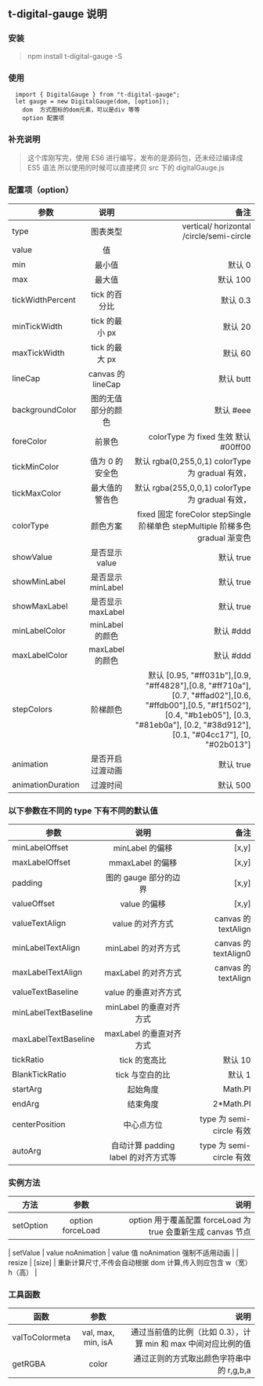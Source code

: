 ## t-digital-gauge 说明

### 安装

> npm install t-digital-gauge -S

### 使用

```
  import { DigitalGauge } from "t-digital-gauge";
  let gauge = new DigitalGauge(dom, [option]);
    dom  方式图标的dom元素，可以是div 等等
    option 配置项
```

### 补充说明

> 这个库刚写完，使用 ES6 进行编写，发布的是源码包，还未经过编译成 ES5 语法
> 所以使用的时候可以直接拷贝 src 下的 digitalGauge.js

### 配置项（option）

| 参数              |        说明        |                                                                                                                                                                                               备注 |
| ----------------- | :----------------: | -------------------------------------------------------------------------------------------------------------------------------------------------------------------------------------------------: |
| type              |      图表类型      |                                                                                                                                                           vertical/ horizontal /circle/semi-circle |
| value             |         值         |                                                                                                                                                                                                    |
| min               |       最小值       |                                                                                                                                                                                             默认 0 |
| max               |       最大值       |                                                                                                                                                                                           默认 100 |
| tickWidthPercent  |   tick 的百分比    |                                                                                                                                                                                           默认 0.3 |
| minTickWidth      |   tick 的最小 px   |                                                                                                                                                                                            默认 20 |
| maxTickWidth      |   tick 的最大 px   |                                                                                                                                                                                            默认 60 |
| lineCap           | canvas 的 lineCap  |                                                                                                                                                                                          默认 butt |
| backgroundColor   | 图的无值部分的颜色 |                                                                                                                                                                                          默认 #eee |
| foreColor         |       前景色       |                                                                                                                                                               colorType 为 fixed 生效 默认 #00ff00 |
| tickMinColor      |  值为 0 的安全色   |                                                                                                                                                   默认 rgba(0,255,0,1) colorType 为 gradual 有效， |
| tickMaxColor      |   最大值的警告色   |                                                                                                                                                   默认 rgba(255,0,0,1) colorType 为 gradual 有效， |
| colorType         |      颜色方案      |                                                                                                                      fixed 固定 foreColor stepSingle 阶梯单色 stepMultiple 阶梯多色 gradual 渐变色 |
| showValue         |   是否显示 value   |                                                                                                                                                                                          默认 true |
| showMinLabel      | 是否显示 minLabel  |                                                                                                                                                                                          默认 true |
| showMaxLabel      | 是否显示 maxLabel  |                                                                                                                                                                                          默认 true |
| minLabelColor     |  minLabel 的颜色   |                                                                                                                                                                                          默认 #ddd |
| maxLabelColor     |  maxLabel 的颜色   |                                                                                                                                                                                          默认 #ddd |
| stepColors        |      阶梯颜色      | 默认 [0.95, "#ff031b"],[0.9, "#ff4828"],[0.8, "#ff710a"],[0.7, "#ffad02"],[0.6, "#ffdb00"],[0.5, "#f1f502"], [0.4, "#b1eb05"], [0.3, "#81eb0a"], [0.2, "#38d912"],[0.1, "#04cc17"], [0, "#02b013"] |
| animation         |  是否开启过渡动画  |                                                                                                                                                                                          默认 true |
| animationDuration |      过渡时间      |                                                                                                                                                                                           默认 500 |

### 以下参数在不同的 type 下有不同的默认值

| 参数                 |                说明                 |                     备注 |
| -------------------- | :---------------------------------: | -----------------------: |
| minLabelOffset       |           minLabel 的偏移           |                    [x,y] |
| maxLabelOffset       |          mmaxLabel 的偏移           |                    [x,y] |
| padding              |        图的 gauge 部分的边界        |                    [x,y] |
| valueOffset          |            value 的偏移             |                    [x,y] |
| valueTextAlign       |          value 的对齐方式           |      canvas 的 textAlign |
| minLabelTextAlign    |         minLabel 的对齐方式         |     canvas 的 textAlign0 |
| maxLabelTextAlign    |         maxLabel 的对齐方式         |      canvas 的 textAlign |
| valueTextBaseline    |        value 的垂直对齐方式         |                          |
| minLabelTextBaseline |       minLabel 的垂直对齐方式       |                          |
| maxLabelTextBaseline |       maxLabel 的垂直对齐方式       |                          |
| tickRatio            |            tick 的宽高比            |                  默认 10 |
| BlankTickRatio       |           tick 与空白的比           |                   默认 1 |
| startArg             |              起始角度               |                  Math.PI |
| endArg               |              结束角度               |               2\*Math.PI |
| centerPosition       |             中心点方位              | type 为 semi-circle 有效 |
| autoArg              | 自动计算 padding label 的对齐方式等 | type 为 semi-circle 有效 |

### 实例方法

| 方法      |       参数       |                                                         说明 |
| --------- | :--------------: | -----------------------------------------------------------: |
| setOption | option forceLoad | option 用于覆盖配置 forceLoad 为 true 会重新生成 canvas 节点 |

| setValue | value noAnimation | value 值 noAnimation 强制不适用动画 |
| resize | [size] | 重新计算尺寸,不传会自动根据 dom 计算,传入则应包含 w（宽） h（高） |

### 工具函数

| 函数           |        参数        |                                                           说明 |
| -------------- | :----------------: | -------------------------------------------------------------: |
| valToColormeta | val, max, min, isA | 通过当前值的比例（比如 0.3），计算 min 和 max 中间对应比例的值 |
| getRGBA        |       color        |                       通过正则的方式取出颜色字符串中的 r,g,b,a |
